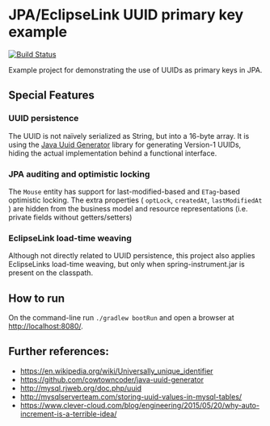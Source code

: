 # JPA/EclipseLink UUID primary key example

[![Build Status](https://travis-ci.org/otrosien/uuid-jpa-rest-example.svg)](https://travis-ci.org/otrosien/uuid-jpa-rest-example)

Example project for demonstrating the use of UUIDs as primary keys in JPA.

## Special Features

### UUID persistence

The UUID is not naïvely serialized as String, but into a 16-byte array.
It is using the [Java Uuid Generator](https://github.com/cowtowncoder/java-uuid-generator)
library for generating Version-1 UUIDs, hiding the actual implementation behind a functional interface.

### JPA auditing and optimistic locking

The `Mouse` entity has support for last-modified-based and `ETag`-based optimistic locking.
The extra properties ( `optLock`, `createdAt`, `lastModifiedAt` ) are hidden from the business model and resource representations 
(i.e. private fields without getters/setters)

### EclipseLink load-time weaving

Although not directly related to UUID persistence, this project also applies EclipseLinks load-time
weaving, but only when spring-instrument.jar is present on the classpath.

## How to run

On the command-line run `./gradlew bootRun` and open a browser at [http://localhost:8080/](http://localhost:8080/).

## Further references:

* https://en.wikipedia.org/wiki/Universally_unique_identifier
* https://github.com/cowtowncoder/java-uuid-generator
* http://mysql.rjweb.org/doc.php/uuid
* http://mysqlserverteam.com/storing-uuid-values-in-mysql-tables/
* https://www.clever-cloud.com/blog/engineering/2015/05/20/why-auto-increment-is-a-terrible-idea/
